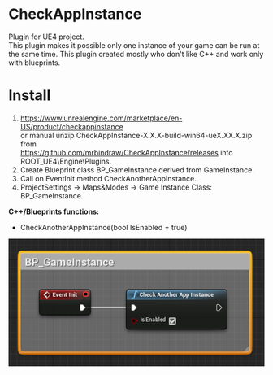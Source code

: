# CheckAppInstance
Plugin for UE4 project.  
This plugin makes it possible only one instance of your game can be run at the same time.
This plugin created mostly who don't like C++ and work only with blueprints.

# Install
1. https://www.unrealengine.com/marketplace/en-US/product/checkappinstance  
or manual unzip CheckAppInstance-X.X.X-build-win64-ueX.XX.X.zip from  
https://github.com/mrbindraw/CheckAppInstance/releases into ROOT_UE4\Engine\Plugins.
2. Create Blueprint class BP_GameInstance derived from GameInstance.
3. Call on EventInit method CheckAnotherAppInstance.
4. ProjectSettings -> Maps&Modes -> Game Instance Class: BP_GameInstance.

**C++/Blueprints functions:**
- CheckAnotherAppInstance(bool IsEnabled = true)

<img src="Example.png"/>




